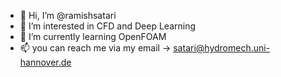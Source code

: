 - 👋 Hi, I’m @ramishsatari
- 👀 I’m interested in CFD and Deep Learning
- 🌱 I’m currently learning OpenFOAM 
- 📫 you can reach me via my email -> satari@hydromech.uni-hannover.de

<!---
ramishsatari/ramishsatari is a ✨ special ✨ repository because its `README.md` (this file) appears on your GitHub profile.
You can click the Preview link to take a look at your changes.
--->
